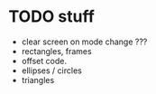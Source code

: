 # TODO stuff

- clear screen on mode change ???
- rectangles, frames
- offset code.
- ellipses / circles
- triangles
